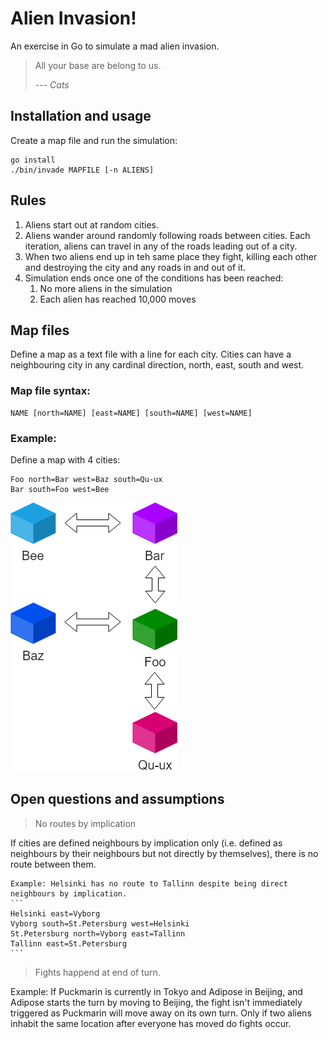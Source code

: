 # Alien Invasion!
An exercise in Go to simulate a mad alien invasion.
> All your base are belong to us.
> 
> --- <cite>Cats</cite>

## Installation and usage
Create a map file and run the simulation:
```
go install
./bin/invade MAPFILE [-n ALIENS]
```

## Rules
1. Aliens start out at random cities.
2. Aliens wander around randomly following roads between cities. Each iteration, aliens can travel in any of the roads leading out of a city.
3. When two aliens end up in teh same place they fight, killing each other and destroying the city and any roads in and out of it.
4. Simulation ends once one of the conditions has been reached:  
    1. No more aliens in the simulation
    2. Each alien has reached 10,000 moves

## Map files
Define a map as a text file with a line for each city.
Cities can have a neighbouring city in any cardinal direction, north, east, south and west.

### Map file syntax: 
```
NAME [north=NAME] [east=NAME] [south=NAME] [west=NAME]
```

### Example:
Define a map with 4 cities:  
```
Foo north=Bar west=Baz south=Qu-ux
Bar south=Foo west=Bee
```    
![Map](doc/map_rendered.png)

## Open questions and assumptions

> No routes by implication

If cities are defined neighbours by implication only (i.e. defined as neighbours by their neighbours but not directly by themselves), there is no route between them.  
  
    Example: Helsinki has no route to Tallinn despite being direct neighbours by implication.
    ```
    Helsinki east=Vyborg
    Vyborg south=St.Petersburg west=Helsinki
    St.Petersburg north=Vyborg east=Tallinn
    Tallinn east=St.Petersburg
    ```


> Fights happend at end of turn.  

Example: If Puckmarin is currently in Tokyo and Adipose in Beijing, and Adipose starts the turn by moving to Beijing, the fight isn't immediately triggered as Puckmarin will move away on its own turn. Only if two aliens inhabit the same location after everyone has moved do fights occur.
